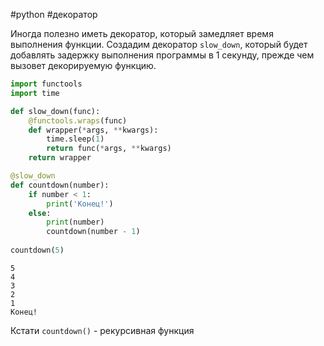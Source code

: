 #python #декоратор 

Иногда полезно иметь декоратор, который замедляет время выполнения функции. Создадим декоратор `slow_down`, который будет добавлять задержку выполнения программы в 1 секунду, прежде чем вызовет декорируемую функцию.
```python
import functools
import time

def slow_down(func):
    @functools.wraps(func)
    def wrapper(*args, **kwargs):
        time.sleep(1)
        return func(*args, **kwargs)
    return wrapper

@slow_down
def countdown(number):
    if number < 1:
        print('Конец!')
    else:
        print(number)
        countdown(number - 1)
        
countdown(5)
```
```
5
4
3
2
1
Конец!
```
Кстати `countdown()` - рекурсивная функция